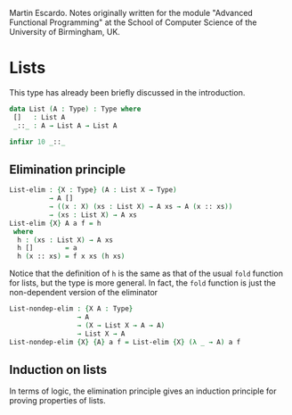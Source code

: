 
Martin Escardo.
Notes originally written for the module "Advanced Functional Programming"
at the School of Computer Science of the University of Birmingham, UK.


<!--
```agda
{-# OPTIONS --without-K --safe #-}

module Agda-Lecture-Notes.List where

open import Agda-Lecture-Notes.general-notation
```
-->
# Lists

This type has already been briefly discussed in the introduction.
```agda
data List (A : Type) : Type where
 []   : List A
 _::_ : A → List A → List A

infixr 10 _::_
```

## Elimination principle

```agda
List-elim : {X : Type} (A : List X → Type)
          → A []
          → ((x : X) (xs : List X) → A xs → A (x :: xs))
          → (xs : List X) → A xs
List-elim {X} A a f = h
 where
  h : (xs : List X) → A xs
  h []        = a
  h (x :: xs) = f x xs (h xs)
```
Notice that the definition of `h` is the same as that of the usual `fold` function for lists, but the type is more general. In fact, the `fold` function is just the non-dependent version of the eliminator
```agda
List-nondep-elim : {X A : Type}
                 → A
                 → (X → List X → A → A)
                 → List X → A
List-nondep-elim {X} {A} a f = List-elim {X} (λ _ → A) a f
```

## Induction on lists

In terms of logic, the elimination principle gives an induction principle for proving properties of lists.
